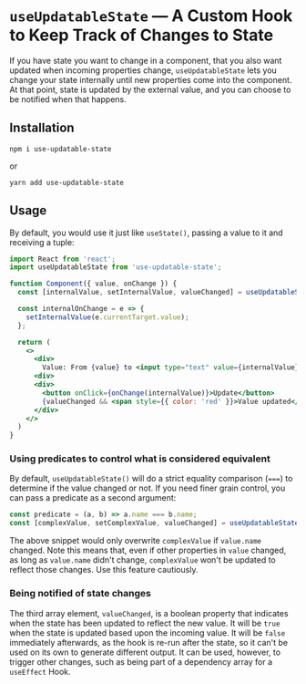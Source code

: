 # `useUpdatableState` — A Custom Hook to Keep Track of Changes to State

If you have state you want to change in a component, that you also want
updated when incoming properties change, `useUpdatableState` lets you change
your state internally until new properties come into the component. At that
point, state is updated by the external value, and you can choose to be notified
when that happens.

## Installation

```
npm i use-updatable-state
```
or
```
yarn add use-updatable-state
```

## Usage
By default, you would use it just like `useState()`, passing a value to it and
receiving a tuple:

```jsx
import React from 'react';
import useUpdatableState from 'use-updatable-state';

function Component({ value, onChange }) {
  const [internalValue, setInternalValue, valueChanged] = useUpdatableState(value);

  const internalOnChange = e => {
    setInternalValue(e.currentTarget.value);
  };

  return (
    <>
      <div>
        Value: From {value} to <input type="text" value={internalValue} onChange={internalOnChange} />
      <div>
      <div>
        <button onClick={onChange(internalValue)}>Update</button>
        {valueChanged && <span style={{ color: 'red' }}>Value updated</span>}
      </div>
    </>
  )
}
```

### Using predicates to control what is considered equivalent
By default, `useUpdatableState()` will do a strict equality comparison (`===`) to
determine if the value changed or not. If you need finer grain control, you can
pass a predicate as a second argument:

```js
const predicate = (a, b) => a.name === b.name;
const [complexValue, setComplexValue, valueChanged] = useUpdatableState(value, predicate);
```

The above snippet would only overwrite `complexValue` if `value.name` changed.
Note this means that, even if other properties in `value` changed, as long as
`value.name` didn't change, `complexValue` won't be updated to reflect those
changes. Use this feature cautiously.

### Being notified of state changes
The third array element, `valueChanged`, is a boolean property that indicates
when the state has been updated to reflect the new value. It will be `true` when
the state is updated based upon the incoming value. It will be `false`
immediately afterwards, as the hook is re-run after the state, so it can't be
used on its own to generate different output. It can be used, however, to
trigger other changes, such as being part of a dependency array for a
`useEffect` Hook.